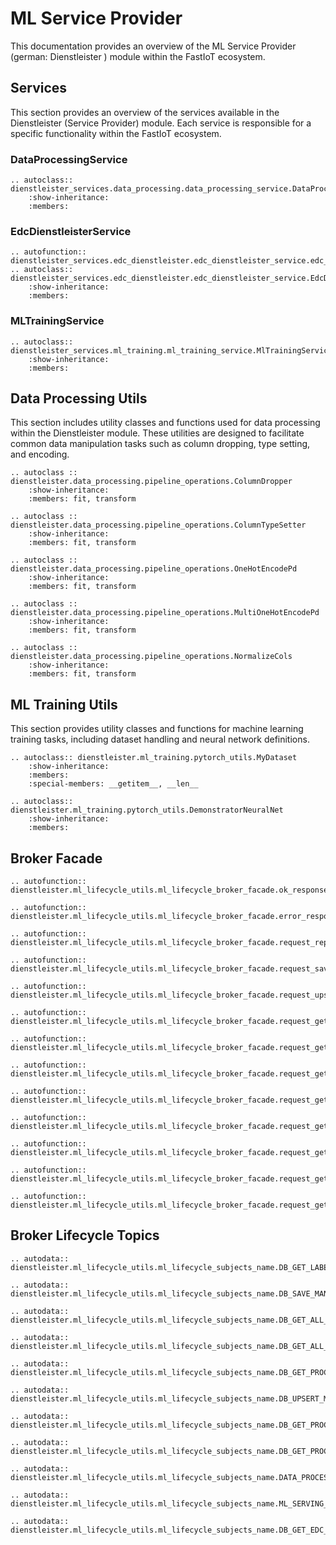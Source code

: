 # ML Service Provider
This documentation provides an overview of the ML Service Provider (german: Dienstleister ) module within the FastIoT ecosystem.
 
## Services
This section provides an overview of the services available in the Dienstleister (Service Provider) module. Each service is responsible for a specific functionality within the FastIoT ecosystem.

### DataProcessingService
```{eval-rst}
.. autoclass:: dienstleister_services.data_processing.data_processing_service.DataProcessingService
    :show-inheritance:
    :members:
```

### EdcDienstleisterService
```{eval-rst}
.. autofunction:: dienstleister_services.edc_dienstleister.edc_dienstleister_service.edc_fetch_dict_list
.. autoclass:: dienstleister_services.edc_dienstleister.edc_dienstleister_service.EdcDienstleisterService
    :show-inheritance:
    :members:
```

### MLTrainingService 
```{eval-rst}
.. autoclass:: dienstleister_services.ml_training.ml_training_service.MlTrainingService
    :show-inheritance:
    :members:
```

## Data Processing Utils
This section includes utility classes and functions used for data processing within the Dienstleister module. These utilities are designed to facilitate common data manipulation tasks such as column dropping, type setting, and encoding.

```{eval-rst}
.. autoclass :: dienstleister.data_processing.pipeline_operations.ColumnDropper
    :show-inheritance:
    :members: fit, transform

.. autoclass :: dienstleister.data_processing.pipeline_operations.ColumnTypeSetter
    :show-inheritance:
    :members: fit, transform

.. autoclass :: dienstleister.data_processing.pipeline_operations.OneHotEncodePd
    :show-inheritance:
    :members: fit, transform
    
.. autoclass :: dienstleister.data_processing.pipeline_operations.MultiOneHotEncodePd
    :show-inheritance:
    :members: fit, transform

.. autoclass :: dienstleister.data_processing.pipeline_operations.NormalizeCols
    :show-inheritance:
    :members: fit, transform
```


## ML Training Utils
This section provides utility classes and functions for machine learning training tasks, including dataset handling and neural network definitions.

```{eval-rst}
.. autoclass:: dienstleister.ml_training.pytorch_utils.MyDataset
    :show-inheritance:
    :members:
    :special-members: __getitem__, __len__

.. autoclass:: dienstleister.ml_training.pytorch_utils.DemonstratorNeuralNet
    :show-inheritance:
    :members:
```

## Broker Facade

```{eval-rst}
.. autofunction:: dienstleister.ml_lifecycle_utils.ml_lifecycle_broker_facade.ok_response_thing

.. autofunction:: dienstleister.ml_lifecycle_utils.ml_lifecycle_broker_facade.error_response_thing

.. autofunction:: dienstleister.ml_lifecycle_utils.ml_lifecycle_broker_facade.request_replysubject_thing_wrapper

.. autofunction:: dienstleister.ml_lifecycle_utils.ml_lifecycle_broker_facade.request_save_many_raw_data_points

.. autofunction:: dienstleister.ml_lifecycle_utils.ml_lifecycle_broker_facade.request_upsert_many_processed_data_points

.. autofunction:: dienstleister.ml_lifecycle_utils.ml_lifecycle_broker_facade.request_get_all_raw_data_points

.. autofunction:: dienstleister.ml_lifecycle_utils.ml_lifecycle_broker_facade.request_get_all_processed_data_points

.. autofunction:: dienstleister.ml_lifecycle_utils.ml_lifecycle_broker_facade.request_get_processed_data_points_count

.. autofunction:: dienstleister.ml_lifecycle_utils.ml_lifecycle_broker_facade.request_get_processed_data_points_page

.. autofunction:: dienstleister.ml_lifecycle_utils.ml_lifecycle_broker_facade.request_get_processed_data_points_from_raw_data

.. autofunction:: dienstleister.ml_lifecycle_utils.ml_lifecycle_broker_facade.request_get_prediction

.. autofunction:: dienstleister.ml_lifecycle_utils.ml_lifecycle_broker_facade.request_get_labeled_dataset

.. autofunction:: dienstleister.ml_lifecycle_utils.ml_lifecycle_broker_facade.request_get_edc_labeled_dataset
```

## Broker Lifecycle Topics

```{eval-rst}
.. autodata:: dienstleister.ml_lifecycle_utils.ml_lifecycle_subjects_name.DB_GET_LABELED_DATASET_SUBJECT

.. autodata:: dienstleister.ml_lifecycle_utils.ml_lifecycle_subjects_name.DB_SAVE_MANY_RAW_DATAPOINTS_SUBJECT

.. autodata:: dienstleister.ml_lifecycle_utils.ml_lifecycle_subjects_name.DB_GET_ALL_RAW_DATA_SUBJECT

.. autodata:: dienstleister.ml_lifecycle_utils.ml_lifecycle_subjects_name.DB_GET_ALL_PROCESSED_DATA_SUBJECT

.. autodata:: dienstleister.ml_lifecycle_utils.ml_lifecycle_subjects_name.DB_GET_PROCESSED_DATA_POINTS_COUNT_SUBJECT

.. autodata:: dienstleister.ml_lifecycle_utils.ml_lifecycle_subjects_name.DB_UPSERT_MANY_PROCESSED_DATAPOINTS_SUBJECT

.. autodata:: dienstleister.ml_lifecycle_utils.ml_lifecycle_subjects_name.DB_GET_PROCESSED_DATA_COUNT_SUBJECT

.. autodata:: dienstleister.ml_lifecycle_utils.ml_lifecycle_subjects_name.DB_GET_PROCESSED_DATA_PAGE_SUBJECT

.. autodata:: dienstleister.ml_lifecycle_utils.ml_lifecycle_subjects_name.DATA_PROCESSING_PROCESS_RAW_DATA_SUBJECT

.. autodata:: dienstleister.ml_lifecycle_utils.ml_lifecycle_subjects_name.ML_SERVING_SUBJECT

.. autodata:: dienstleister.ml_lifecycle_utils.ml_lifecycle_subjects_name.DB_GET_EDC_LABELED_DATASET_SUBJECT
```
